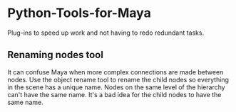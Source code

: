 # Python-Tools-for-Maya

Plug-ins to speed up work and not having to redo redundant tasks.

## Renaming nodes tool
It can confuse Maya when more complex connections are made between nodes. Use the object rename tool to rename the child nodes so everything in the scene has a unique name. Nodes on the same level of the hierarchy can't have the same name. It's a bad idea for the child nodes to have the same name.
